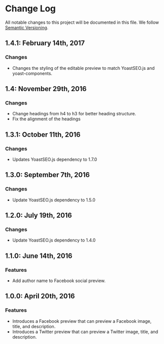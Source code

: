 # Change Log

All notable changes to this project will be documented in this file.
We follow [Semantic Versioning](http://semver.org/).

## 1.4.1: February 14th, 2017

### Changes

* Changes the styling of the editable preview to match YoastSEO.js and yoast-components.

## 1.4: November 29th, 2016

### Changes

* Change headings from h4 to h3 for better heading structure.
* Fix the alignment of the headings


## 1.3.1: October 11th, 2016

### Changes

* Updates YoastSEO.js dependency to 1.7.0

## 1.3.0: September 7th, 2016

### Changes

* Update YoastSEO.js dependency to 1.5.0

## 1.2.0: July 19th, 2016

### Changes

* Update YoastSEO.js dependency to 1.4.0

## 1.1.0: June 14th, 2016

### Features

* Add author name to Facebook social preview.

## 1.0.0: April 20th, 2016

### Features

* Introduces a Facebook preview that can preview a Facebook image, title, and description.
* Introduces a Twitter preview that can preview a Twitter image, title, and description.
